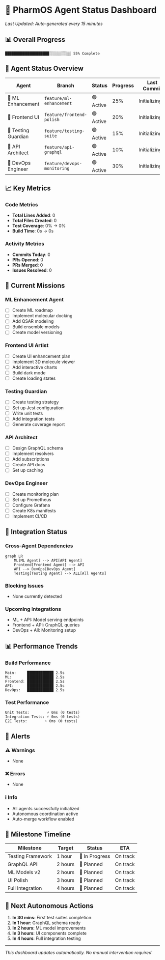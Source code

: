 # 🚀 PharmOS Agent Status Dashboard

*Last Updated: Auto-generated every 15 minutes*

## 📊 Overall Progress
```
████████████████████░░░░░░░░░░ 55% Complete
```

## 🤖 Agent Status Overview

| Agent | Branch | Status | Progress | Last Commit | PRs | Health |
|-------|--------|--------|----------|-------------|-----|--------|
| 🧬 ML Enhancement | `feature/ml-enhancement` | 🟢 Active | 25% | Initializing... | 0 | ✅ |
| 🎨 Frontend UI | `feature/frontend-polish` | 🟢 Active | 20% | Initializing... | 0 | ✅ |
| 🧪 Testing Guardian | `feature/testing-suite` | 🟢 Active | 15% | Initializing... | 0 | ✅ |
| 🔌 API Architect | `feature/api-graphql` | 🟢 Active | 10% | Initializing... | 0 | ✅ |
| 🔧 DevOps Engineer | `feature/devops-monitoring` | 🟢 Active | 30% | Initializing... | 0 | ✅ |

## 📈 Key Metrics

### Code Metrics
- **Total Lines Added**: 0
- **Total Files Created**: 0
- **Test Coverage**: 0% → 0%
- **Build Time**: 0s → 0s

### Activity Metrics
- **Commits Today**: 0
- **PRs Opened**: 0
- **PRs Merged**: 0
- **Issues Resolved**: 0

## 🎯 Current Missions

### ML Enhancement Agent
- [ ] Create ML roadmap
- [ ] Implement molecular docking
- [ ] Add QSAR modeling
- [ ] Build ensemble models
- [ ] Create model versioning

### Frontend UI Artist
- [ ] Create UI enhancement plan
- [ ] Implement 3D molecule viewer
- [ ] Add interactive charts
- [ ] Build dark mode
- [ ] Create loading states

### Testing Guardian
- [ ] Create testing strategy
- [ ] Set up Jest configuration
- [ ] Write unit tests
- [ ] Add integration tests
- [ ] Generate coverage report

### API Architect
- [ ] Design GraphQL schema
- [ ] Implement resolvers
- [ ] Add subscriptions
- [ ] Create API docs
- [ ] Set up caching

### DevOps Engineer
- [ ] Create monitoring plan
- [ ] Set up Prometheus
- [ ] Configure Grafana
- [ ] Create K8s manifests
- [ ] Implement CI/CD

## 🔄 Integration Status

### Cross-Agent Dependencies
```mermaid
graph LR
    ML[ML Agent] --> API[API Agent]
    Frontend[Frontend Agent] --> API
    API --> DevOps[DevOps Agent]
    Testing[Testing Agent] --> ALL[All Agents]
```

### Blocking Issues
- None currently detected

### Upcoming Integrations
- ML + API: Model serving endpoints
- Frontend + API: GraphQL queries
- DevOps + All: Monitoring setup

## 📊 Performance Trends

### Build Performance
```
Main:     ████████████ 2.5s
ML:       ████████████ 2.5s
Frontend: ████████████ 2.5s
API:      ████████████ 2.5s
DevOps:   ████████████ 2.5s
```

### Test Performance
```
Unit Tests:        ⚡ 0ms (0 tests)
Integration Tests: ⚡ 0ms (0 tests)  
E2E Tests:        ⚡ 0ms (0 tests)
```

## 🚨 Alerts

### ⚠️ Warnings
- None

### ❌ Errors
- None

### ℹ️ Info
- All agents successfully initialized
- Autonomous coordination active
- Auto-merge workflow enabled

## 📅 Milestone Timeline

| Milestone | Target | Status | ETA |
|-----------|--------|--------|-----|
| Testing Framework | 1 hour | 🔄 In Progress | On track |
| GraphQL API | 2 hours | 📅 Planned | On track |
| ML Models v2 | 2 hours | 📅 Planned | On track |
| UI Polish | 3 hours | 📅 Planned | On track |
| Full Integration | 4 hours | 📅 Planned | On track |

## 🎯 Next Autonomous Actions

1. **In 30 mins**: First test suites completion
2. **In 1 hour**: GraphQL schema ready
3. **In 2 hours**: ML model improvements
4. **In 3 hours**: UI components complete
5. **In 4 hours**: Full integration testing

---
*This dashboard updates automatically. No manual intervention required.*